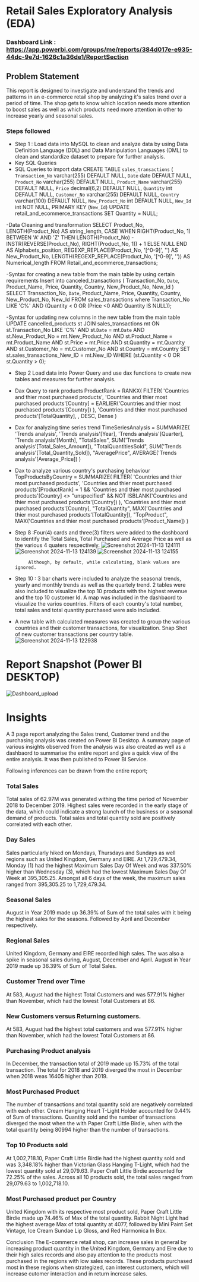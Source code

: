 # Retail Sales Exploratory Analysis (EDA)

### Dashboard Link : https://app.powerbi.com/groups/me/reports/384d017e-e935-44dc-9e7d-1626c1a36de1/ReportSection

## Problem Statement

This report is designed to investigate and understand the trends and patterns in an e-commerce retail shop by analyzing it's sales trend over a period of time. The shop gets to know which location needs more attention to boost sales as well as which products need more attention in other to increase yearly and seasonal sales.

### Steps followed 

- Step 1 : Load data into MySQL to clean and analyze data by using Data Definition Language (DDL) and Data Manipulation Languages (DML) to clean and standardize dataset to prepare for further analysis.
- Key SQL Queries
- SQL Queries to import data
  CREATE TABLE `sales_transactions` (
  `Transaction_No` varchar(255) DEFAULT NULL,
  `Date` date DEFAULT NULL,
  `Product_No` varchar(255) DEFAULT NULL,
  `Product_Name` varchar(255) DEFAULT NULL,
  `Price` decimal(6,2) DEFAULT NULL,
  `Quantity` int DEFAULT NULL,
  `Customer_No` varchar(255) DEFAULT NULL,
  `Country` varchar(100) DEFAULT NULL,
  `New_Product_No` int DEFAULT NULL,
  `New_Id` int NOT NULL,
  PRIMARY KEY (`New_Id`)
UPDATE retail_and_ecommerce_transactions
   SET Quantity = NULL;

 -Data Cleaning and transformation
SELECT 
    Product_No,
    LENGTH(Product_No) AS string_length,
    CASE 
        WHEN RIGHT(Product_No, 1) BETWEEN 'A' AND 'Z' THEN LENGTH(Product_No) - INSTR(REVERSE(Product_No), RIGHT(Product_No, 1)) + 1
        ELSE NULL
    END AS Alphabets_position,
    REGEXP_REPLACE(Product_No, '[^0-9]', '') AS New_Product_No,
    LENGTH(REGEXP_REPLACE(Product_No, '[^0-9]', '')) AS Numerical_length
FROM 
    Retail_and_ecommerce_transactions;

  -Syntax for creating a new table from the main table by using certain requirements
    Insert into canceled_transactions (
              Transaction_No,
              `Date`,
              Product_Name,
              Price,
              Quantity,
              Country,
              New_Product_No,
              New_Id
	) 
SELECT     Transaction_No,
              `Date`,
              Product_Name,
              Price,
              Quantity,
              Country,
              New_Product_No,
              New_Id
FROM sales_transactions
where  Transaction_No LIKE 'C%' 
    AND (Quantity < 0 OR (Price <0 AND Quantity IS NULL));

-Syntax for updating new columns in the new table from the main table
      UPDATE cancelled_products st
JOIN sales_transactions mt ON 
    st.Transaction_No LIKE 'C%' 
    AND st.`Date` = mt.`Date` 
    AND st.New_Product_No = mt.New_Product_No 
    AND st.Product_Name = mt.Product_Name 
    AND st.Price = mt.Price 
    AND st.Quantity = mt.Quantity 
    AND st.Customer_No = mt.Customer_No 
    AND st.Country = mt.Country
SET st.sales_transactions_New_ID = mt.New_ID
WHERE 
    (st.Quantity < 0 OR st.Quantity > 0);
 
    
- Step 2 Load data into Power Query and use dax functions to create new tables and measures for further analysis.
  
- Dax Query to rank products
   ProductRank = 
RANKX(
    FILTER(
        'Countries and thier most purchased products',
        'Countries and thier most purchased products'[Country] = EARLIER('Countries and thier most purchased products'[Country])
    ),
    'Countries and thier most purchased products'[TotalQuantity],
    ,
    DESC,
    Dense
)  
- Dax for analyzing time series trend
   TimeSeriesAnalysis = 
SUMMARIZE(
    'Trends analysis',
    'Trends analysis'[Year],
    'Trends analysis'[Quarter],
    'Trends analysis'[Month],
    "TotalSales", SUM('Trends analysis'[Total_Sales_Amount]),
    "TotalQuantitiesSold", SUM('Trends analysis'[Total_Quantity_Sold]),
    "AveragePrice", AVERAGE('Trends analysis'[Average_Price])
)
- Dax to analyze various country's purchasing behaviour
   TopProductsByCountry = 
SUMMARIZE(
    FILTER(
        'Countries and thier most purchased products',
        'Countries and thier most purchased products'[ProductRank] = 1 && 'Countries and thier most purchased products'[Country] <> "unspecified" && NOT ISBLANK('Countries and thier most purchased products'[Country])
    ),
    'Countries and thier most purchased products'[Country],
    "TotalQuantity", MAX('Countries and thier most purchased products'[TotalQuantity]),
    "TopProduct", MAX('Countries and thier most purchased products'[Product_Name])
)
 
- Step 8 :Four(4) cards and three(3) filters were added to the dashboard to identify the Total Sales, Total Purchased and Average Price as well as the various 4 quaters respectively.
                  ![Screenshot 2024-11-13 124111](https://github.com/user-attachments/assets/c2470c75-48a8-4f14-a768-195bcafa6320)
                  ![Screenshot 2024-11-13 124139](https://github.com/user-attachments/assets/5398f079-1407-4752-a45f-d786c206d794)
                  ![Screenshot 2024-11-13 124155](https://github.com/user-attachments/assets/816fbe7d-0375-4e6d-b695-a2c4c5195b3e)
   
           Although, by default, while calculating, blank values are ignored.
- Step 10 : 3 bar charts were included to analyze the seasonal trends, yearly and monthly trends as well as the quartely trend. 2 tables were also included to visualize the top 10 products with the highest revenue and the top 10 customer Id. A map was included in the dashbaord to visualize the varios countries. Filters of each country's total number, total sales and total quantity purchased were aslo included.
- A new table with calculated measures was created to group the various countries and their customer transactions, for visualization.
  Snap Shot of new customer transactions per country table. ![Screenshot 2024-11-13 122938](https://github.com/user-attachments/assets/c5e963e7-14d4-4798-b08f-1d6c471e3c7a)
  
 
 # Report Snapshot (Power BI DESKTOP)
![Dashboard_upload](https://user-images.githubusercontent.com/102996550/174074051-4f08287a-0568-4fdf-8ac9-6762e0d8fa94.jpg)

# Insights

A 3 page report analyzing the Sales trend, Customer trend and the purchasing analysis was created on Power BI Desktop. A summary page of various insights observed from the analysis was also created as well as a dashbaord to summarise the entire report and give a quick view of the entire analysis. It was then published to Power BI Service.

Following inferences can be drawn from the entire report;

### Total Sales
Total sales of 62.97M was generated withing the time period of November 2018 to December 2019.
Highest sales were recorded in the early stage of the data, which could indicate a strong launch of the business or a seasonal demand of products.
Total sales and total quantity sold are positively correlated with each other.
             
### Day Sales
Sales particularly hiked on Mondays, Thursdays and Sundays as well regions such as United Kingdom, Germany and EIRE.
At 1,729,479.34,  Monday (1) had the highest Maximum Sales Day Of Week and was 337.50% higher than Wednesday (3), which had the lowest Maximum Sales Day Of Week at 395,305.25.
Amongst all 6 days of the week, the maximum sales ranged from 395,305.25 to 1,729,479.34.

  ### Seasonal Sales
August in Year 2019 made up 36.39% of Sum of the total sales with it being the highest sales for the seasons.
Followed by April and December respectively.

 ### Regional Sales
 United Kingdom, Germany and EIRE recorded high sales.
The was also a spike in seasonal sales during, August,  December and April.
August in Year 2019 made up 36.39% of Sum of Total Sales.
 
 ### Customer Trend over Time
 At 583, August had the highest Total Customers and was 577.91% higher than November, which had the lowest Total Customers at 86.
 
 ### New Customers versus Returning customers.
 ﻿At 583, August had the highest total customers and was 577.91% higher than November, which had the lowest Total Customers at 86.﻿
         
### Purchasing Product analysis
﻿In December, the transaction total of 2019 made up 15.73% of the total transaction.
The total for 2018 and 2019 diverged the most in December when 2018 weas 16405 higher than 2019.


### Most Purchased Product
The number of transactions and total quantity sold  are negatively correlated with each other.
Cream Hanging Heart T-Light Holder accounted for 0.44% of Sum of transactions.
Quantity sold and the number of transactions diverged the most when the with Paper Craft Little Birdie, when with the total quantity being 80994 higher than the number of transactions.

 ### Top 10 Products sold
 At 1,002,718.10, Paper Craft Little Birdie had the highest quantity sold and was 3,348.18% higher than Victorian Glass Hanging T-Light, which had the lowest quantity sold at 29,079.63.
Paper Craft Little Birdie accounted for 72.25% of the sales.
Across all 10 products sold, the total sales ranged from 29,079.63 to 1,002,718.10.

 ### Most Purchased product per Country
 ﻿United Kingdom with its respective most product sold, Paper Craft Little Birdie made up 74.46% of Max of the total quantity.
 Rabbit Night Light had the highest average Max of total quantity at 4077, followed by Mini Paint Set Vintage, Ice Cream Sundae Lip Gloss, and Red Harmonica In Box.

 Conclusion
 The E-commerce retail shop, can increase sales in general by increasing product quantity in the United Kingdom, Germany and Eire due to their high sales records and also pay attention to the products most purchased in the regions with low sales records. These products purchased most in these regions when strategized, can interest customers, which will increase cutomer interaction and in return increase sales. 
 
